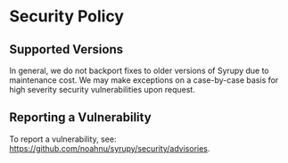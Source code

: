 # Security Policy

## Supported Versions

In general, we do not backport fixes to older versions of Syrupy due to maintenance cost. We may make exceptions on a case-by-case basis for high severity security vulnerabilities upon request.

## Reporting a Vulnerability

To report a vulnerability, see: https://github.com/noahnu/syrupy/security/advisories.
